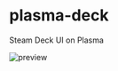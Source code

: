 # plasma-deck
Steam Deck UI on Plasma

<img src="https://raw.githubusercontent.com/varlesh/plasma-deck/main/preview.png" alt="preview" align="center" />
